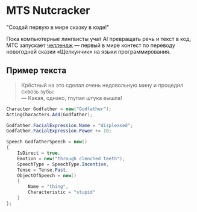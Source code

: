 # MTS Nutcracker

"Создай первую в мире сказку в коде!"

Пока компьютерные лингвисты учат AI превращать речь и текст в код, МТС запускает [челлендж](https://hr.mts.ru/word2code) — первый в мире контест по переводу новогодней сказки «Щелкунчик» на языки программирования. 

## Пример текста

> Крёстный на это сделал очень недовольную мину и процедил сквозь зубы:  
— Какая, однако, глупая штука вышла!

```csharp
Character Godfather = new("Godfather");
ActingCharacters.Add(Godfather);

Godfather.FacialExpression.Name = "displeased";
Godfather.FacialExpression.Power += 10;

Speech GodfatherSpeech = new()
{
    IsDirect = true,
    Emotion = new("through clenched teeth"),
    SpeechType = SpeechType.Incentive,
    Tense = Tense.Past,
    ObjectOfSpeech = new()
    {
        Name = "thing",
        Characteristic = "stupid"
    }
};
```

